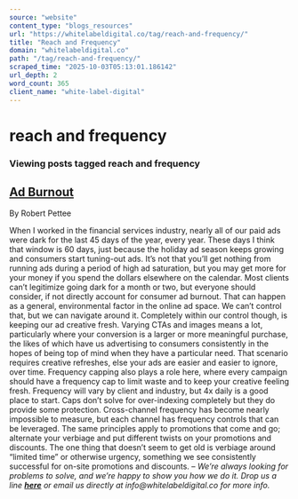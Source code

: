 ```yaml
---
source: "website"
content_type: "blogs_resources"
url: "https://whitelabeldigital.co/tag/reach-and-frequency/"
title: "Reach and Frequency"
domain: "whitelabeldigital.co"
path: "/tag/reach-and-frequency/"
scraped_time: "2025-10-03T05:13:01.186142"
url_depth: 2
word_count: 365
client_name: "white-label-digital"
---
```


# reach and frequency

### Viewing posts tagged reach and frequency

## [Ad Burnout](https://whitelabeldigital.co/ad-burnout/)

By Robert Pettee

When I worked in the financial services industry, nearly all of our paid ads were dark for the last 45 days of the year, every year. These days I think that window is 60 days, just because the holiday ad season keeps growing and consumers start tuning-out ads. It’s not that you’ll get nothing from running ads during a period of high ad saturation, but you may get more for your money if you spend the dollars elsewhere on the calendar. Most clients can’t legitimize going dark for a month or two, but everyone should consider, if not directly account for consumer ad burnout. That can happen as a general, environmental factor in the online ad space. We can’t control that, but we can navigate around it. Completely within our control though, is keeping our ad creative fresh. Varying CTAs and images means a lot, particularly where your conversion is a larger or more meaningful purchase, the likes of which have us advertising to consumers consistently in the hopes of being top of mind when they have a particular need. That scenario requires creative refreshes, else your ads are easier and easier to ignore, over time. Frequency capping also plays a role here, where every campaign should have a frequency cap to limit waste and to keep your creative feeling fresh. Frequency will vary by client and industry, but 4x daily is a good place to start. Caps don’t solve for over-indexing completely but they do provide some protection. Cross-channel frequency has become nearly impossible to measure, but each channel has frequency controls that can be leveraged. The same principles apply to promotions that come and go; alternate your verbiage and put different twists on your promotions and discounts. The one thing that doesn’t seem to get old is verbiage around “limited time” or otherwise urgency, something we see consistently successful for on-site promotions and discounts. – _We’re always looking for problems to solve, and we’re happy to show you how we do it. Drop us a line [**here**](https://whitelabeldigital.co/contact/) or email us directly at _info@whitelabeldigital.co_ for more info._